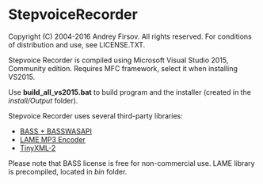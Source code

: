 # StepvoiceRecorder

Copyright (C) 2004-2016 Andrey Firsov. All rights reserved.
For conditions of distribution and use, see LICENSE.TXT.

Stepvoice Recorder is compiled using Microsoft Visual Studio
2015, Community edition. Requires MFC framework, select it
when installing VS2015.

Use **build_all_vs2015.bat** to build program and the installer
(created in the *install/Output* folder).

Stepvoice Recorder uses several third-party libraries:
* [BASS + BASSWASAPI](http://www.un4seen.com/bass.html)
* [LAME MP3 Encoder](http://lame.sourceforge.net/)
* [TinyXML-2](http://www.grinninglizard.com/tinyxml2/)

Please note that BASS license is free for non-commercial use.
LAME library is precompiled, located in *bin* folder.
